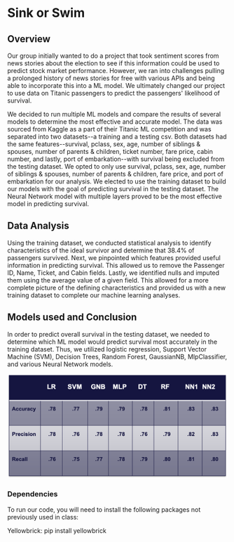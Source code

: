 # Sink or Swim

## Overview 

Our group initially wanted to do a project that took sentiment scores from news stories about the election to see if this information could be used to predict stock market performance. However, we ran into challenges pulling a prolonged history of news stories for free with various APIs and being able to incorporate this into a ML model.  We ultimately changed our project to use data on Titanic passengers to predict the passengers' likelihood of survival.  

We decided to run multiple ML models and compare the results of several models to determine the most effective and accurate model. The data was sourced from Kaggle as a part of their Titanic ML competition and was separated into two datasets--a training and a testing csv. Both datasets had the same features--survival, pclass, sex, age, number of siblings & spouses, number of parents & children, ticket number, fare price, cabin number, and lastly, port of embarkation--with survival being excluded from the testing dataset. We opted to only use survival, pclass, sex, age, number of siblings & spouses, number of parents & children, fare price, and port of embarkation for our analysis. We elected to use the training dataset to build our models with the goal of predicting survival in the testing dataset. The Neural Network model with multiple layers proved to be the most effective model in predicting survival. 


## Data Analysis 
Using the training dataset, we conducted statistical analysis to identify characteristics of the ideal survivor and determine that 38.4% of passengers survived. Next, we pinpointed which features provided useful information in predicting survival. This allowed us to remove the Passenger ID, Name, Ticket, and Cabin fields. Lastly, we identified nulls and imputed them using the average value of a given field. This allowed for a more complete picture of the defining characteristics and provided us with a new training dataset to complete our machine learning analyses.

## Models used and Conclusion 
In order to predict overall survival in the testing dataset, we needed to determine which ML model would predict survival most accurately in the training dataset. Thus, we utilized logistic regression, Support Vector Machine (SVM), Decision Trees, Random Forest, GaussianNB, MlpClassifier, and various Neural Network models. 

![Model Performance](Images/accuracy_scores.png)

### Dependencies 

To run our code, you will need to install the following packages not previously used in class: 

Yellowbrick: pip install yellowbrick 
